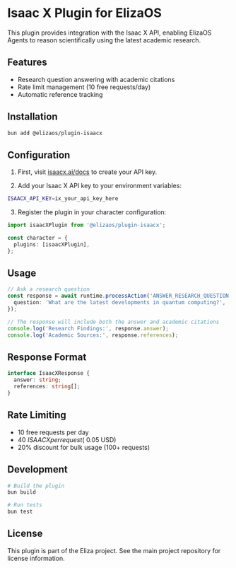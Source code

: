 # Isaac X Plugin for ElizaOS

This plugin provides integration with the Isaac X API, enabling ElizaOS Agents to reason scientifically using the latest academic research.

## Features

- Research question answering with academic citations
- Rate limit management (10 free requests/day)
- Automatic reference tracking

## Installation

```bash
bun add @elizaos/plugin-isaacx
```

## Configuration

1. First, visit [isaacx.ai/docs](https://isaacx.ai/docs) to create your API key.

2. Add your Isaac X API key to your environment variables:

```bash
ISAACX_API_KEY=ix_your_api_key_here
```

3. Register the plugin in your character configuration:

```typescript
import isaacXPlugin from '@elizaos/plugin-isaacx';

const character = {
  plugins: [isaacXPlugin],
};
```

## Usage

```typescript
// Ask a research question
const response = await runtime.processAction('ANSWER_RESEARCH_QUESTION', {
  question: 'What are the latest developments in quantum computing?',
});

// The response will include both the answer and academic citations
console.log('Research Findings:', response.answer);
console.log('Academic Sources:', response.references);
```

## Response Format

```typescript
interface IsaacXResponse {
  answer: string;
  references: string[];
}
```

## Rate Limiting

- 10 free requests per day
- 40 $ISAACX per request (~$0.05 USD)
- 20% discount for bulk usage (100+ requests)

## Development

```bash
# Build the plugin
bun build

# Run tests
bun test
```

## License

This plugin is part of the Eliza project. See the main project repository for license information.

